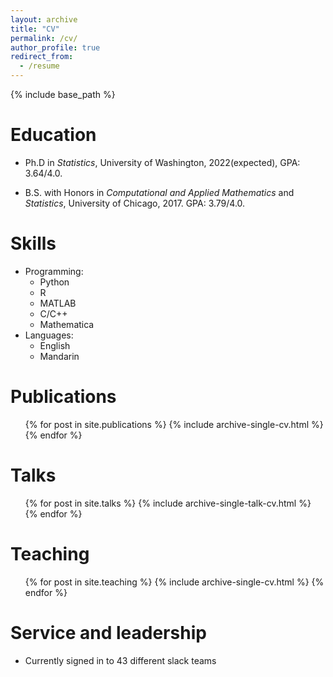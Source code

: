 ```yaml
---
layout: archive
title: "CV"
permalink: /cv/
author_profile: true
redirect_from:
  - /resume
---
```


{% include base_path %}

# Education

- Ph.D in _Statistics_, University of Washington, 2022(expected), GPA: 3.64/4.0.

- B.S. with Honors in *Computational and Applied Mathematics* and *Statistics*, University of Chicago, 2017. GPA: 3.79/4.0.

# Skills

- Programming:
  - Python
  - R
  - MATLAB
  - C/C++
  - Mathematica
- Languages:
  - English
  - Mandarin

Publications
======
  <ul>{% for post in site.publications %}
    {% include archive-single-cv.html %}
  {% endfor %}</ul>

Talks
======
  <ul>{% for post in site.talks %}
    {% include archive-single-talk-cv.html %}
  {% endfor %}</ul>

Teaching
======
  <ul>{% for post in site.teaching %}
    {% include archive-single-cv.html %}
  {% endfor %}</ul>

Service and leadership
======
* Currently signed in to 43 different slack teams
